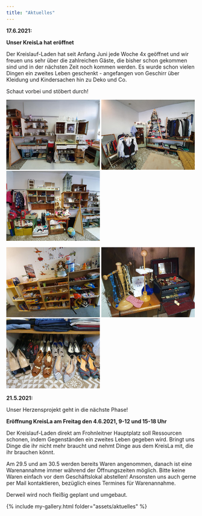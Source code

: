 ```yaml
---
title: "Aktuelles"
---
```


**17.6.2021:**

**Unser KreisLa hat eröffnet**

Der Kreislauf-Laden hat seit Anfang Juni jede Woche 4x geöffnet und wir freuen uns sehr über die zahlreichen Gäste, die bisher schon gekommen sind und in der nächsten Zeit noch kommen werden.
Es wurde schon vielen Dingen ein zweites Leben geschenkt - angefangen von Geschirr über Kleidung und Kindersachen hin zu Deko und Co.

Schaut vorbei und stöbert durch!

<img src="assets/Geschirr.jpg" alt="drawing" width="248"/>  <img src="assets/Kleidung.jpg" alt="drawing" width="248"/>  <img src="assets/KinderVorne.jpg" alt="drawing" width="248"/> 

<img src="assets/KinderHinten.jpg" alt="drawing" width="248"/>  <img src="assets/Schmuck.jpg" alt="drawing" width="248"/>  <img src="assets/Schuhe.jpg" alt="drawing" width="248"/>




**21.5.2021:**

Unser Herzensprojekt geht in die nächste Phase!

**Eröffnung KreisLa am Freitag den 4.6.2021, 9-12 und 15-18 Uhr**

Der Kreislauf-Laden direkt am Frohnleitner Hauptplatz soll Ressourcen schonen, indem Gegenständen ein zweites Leben gegeben wird. Bringt uns Dinge die ihr nicht mehr braucht und nehmt Dinge aus dem KreisLa mit, die ihr brauchen könnt.


Am 29.5 und am 30.5 werden bereits Waren angenommen, danach ist eine Warenannahme immer während der Öffnungszeiten möglich. Bitte keine Waren einfach vor dem Geschäftslokal abstellen! Ansonsten uns auch gerne per Mail kontaktieren, bezüglich eines Termines für Warenannahme.

Derweil wird noch fleißig geplant und umgebaut.


{% include my-gallery.html folder="assets/aktuelles" %}
